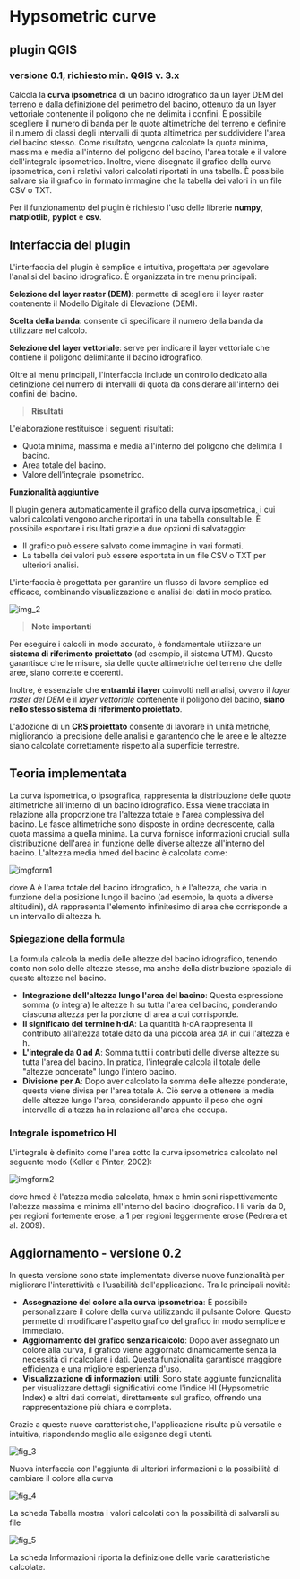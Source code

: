 # Hypsometric curve 
## plugin QGIS
### versione 0.1, richiesto min. QGIS v. 3.x

Calcola la **curva ipsometrica** di un bacino idrografico da un layer DEM del terreno e dalla definizione del perimetro del bacino, ottenuto da un layer vettoriale contenente il poligono che ne delimita i confini. È possibile scegliere il numero di banda per le quote altimetriche del terreno e definire il numero di classi degli intervalli di quota altimetrica per suddividere l'area del bacino stesso. Come risultato, vengono calcolate la quota minima, massima e media all'interno del poligono del bacino, l'area totale e il valore dell'integrale ipsometrico. Inoltre, viene disegnato il grafico della curva ipsometrica, con i relativi valori calcolati riportati in una tabella. È possibile salvare sia il grafico in formato immagine che la tabella dei valori in un file CSV o TXT.

Per il funzionamento del plugin è richiesto l'uso delle librerie **numpy**, **matplotlib**, **pyplot** e **csv**.

## Interfaccia del plugin
L'interfaccia del plugin è semplice e intuitiva, progettata per agevolare l'analisi del bacino idrografico. È organizzata in tre menu principali:

**Selezione del layer raster (DEM)**: permette di scegliere il layer raster contenente il Modello Digitale di Elevazione (DEM).

**Scelta della banda**: consente di specificare il numero della banda da utilizzare nel calcolo.

**Selezione del layer vettoriale**: serve per indicare il layer vettoriale che contiene il poligono delimitante il bacino idrografico.

Oltre ai menu principali, l'interfaccia include un controllo dedicato alla definizione del numero di intervalli di quota da considerare all'interno dei confini del bacino.

> **Risultati**

L'elaborazione restituisce i seguenti risultati:

- Quota minima, massima e media all'interno del poligono che delimita il bacino.
- Area totale del bacino.
- Valore dell'integrale ipsometrico.

**Funzionalità aggiuntive**

Il plugin genera automaticamente il grafico della curva ipsometrica, i cui valori calcolati vengono anche riportati in una tabella consultabile. È possibile esportare i risultati grazie a due opzioni di salvataggio:

- Il grafico può essere salvato come immagine in vari formati.
- La tabella dei valori può essere esportata in un file CSV o TXT per ulteriori analisi.

L'interfaccia è progettata per garantire un flusso di lavoro semplice ed efficace, combinando visualizzazione e analisi dei dati in modo pratico.

![img_2](https://github.com/user-attachments/assets/d801172e-eb46-4b0f-84f4-83e2f16cffb8)

> **Note importanti**

Per eseguire i calcoli in modo accurato, è fondamentale utilizzare un **sistema di riferimento proiettato** (ad esempio, il sistema UTM). Questo garantisce che le misure, sia delle quote altimetriche del terreno che delle aree, siano corrette e coerenti.

Inoltre, è essenziale che **entrambi i layer** coinvolti nell'analisi, ovvero il *layer raster del DEM* e il *layer vettoriale* contenente il poligono del bacino, **siano nello stesso sistema di riferimento proiettato**.

L'adozione di un **CRS proiettato** consente di lavorare in unità metriche, migliorando la precisione delle analisi e garantendo che le aree e le altezze siano calcolate correttamente rispetto alla superficie terrestre.

## Teoria implementata

La curva ispometrica, o ipsografica, rappresenta la distribuzione delle quote altimetriche all'interno di un bacino idrografico. Essa viene tracciata in relazione alla proporzione tra l'altezza totale e l'area complessiva del bacino. Le fasce altimetriche sono disposte in ordine decrescente, dalla quota massima a quella minima. La curva fornisce informazioni cruciali sulla distribuzione dell'area in funzione delle diverse altezze all'interno del bacino. L'altezza media hmed del bacino è calcolata come:

![imgform1](https://github.com/user-attachments/assets/554f1d6b-34cb-4399-baf2-ea4a799c8884)

dove A è l'area totale del bacino idrografico, h è l'altezza, che varia in funzione della posizione lungo il bacino (ad esempio, la quota a diverse altitudini), dA rappresenta l'elemento infinitesimo di area che corrisponde a un intervallo di altezza 
h. 

### Spiegazione della formula
La formula calcola la media delle altezze del bacino idrografico, tenendo conto non solo delle altezze stesse, ma anche della distribuzione spaziale di queste altezze nel bacino.

- **Integrazione dell'altezza lungo l'area del bacino**: Questa espressione somma (o integra) le altezze h su tutta l'area del bacino, ponderando ciascuna altezza per la porzione di area a cui corrisponde.
- **Il significato del termine h⋅dA**: La quantità h⋅dA rappresenta il contributo all'altezza totale dato da una piccola area dA in cui l'altezza è h.
- **L'integrale da 0 ad A**: Somma tutti i contributi delle diverse altezze su tutta l'area del bacino. In pratica, l'integrale calcola il totale delle "altezze ponderate" lungo l'intero bacino.
- **Divisione per A**: Dopo aver calcolato la somma delle altezze ponderate, questa viene divisa per l'area totale A. Ciò serve a ottenere la media delle altezze lungo l'area, considerando appunto il peso che ogni intervallo di altezza ha in relazione all'area che occupa.

### Integrale ispometrico HI
L'integrale è definito come l'area sotto la curva ipsometrica calcolato nel seguente modo (Keller e Pinter, 2002):

![imgform2](https://github.com/user-attachments/assets/0bcbf5fb-a907-4677-b821-7b50d0dd1b04)

dove hmed è l'atezza media calcolata, hmax e hmin soni rispettivamente l'altezza massima e minima all'interno del bacino idrografico. Hi varia da 0, per regioni fortemente erose, a 1 per regioni leggermente erose (Pedrera et al. 2009).

## Aggiornamento - versione 0.2

In questa versione sono state implementate diverse nuove funzionalità per migliorare l'interattività e l'usabilità dell'applicazione. Tra le principali novità:

- **Assegnazione del colore alla curva ipsometrica**: È possibile personalizzare il colore della curva utilizzando il pulsante Colore. Questo permette di modificare l'aspetto grafico del grafico in modo semplice e immediato.
- **Aggiornamento del grafico senza ricalcolo**: Dopo aver assegnato un colore alla curva, il grafico viene aggiornato dinamicamente senza la necessità di ricalcolare i dati. Questa funzionalità garantisce maggiore efficienza e una migliore esperienza d'uso.
- **Visualizzazione di informazioni utili**: Sono state aggiunte funzionalità per visualizzare dettagli significativi come l'indice HI (Hypsometric Index) e altri dati correlati, direttamente sul grafico, offrendo una rappresentazione più chiara e completa.

Grazie a queste nuove caratteristiche, l'applicazione risulta più versatile e intuitiva, rispondendo meglio alle esigenze degli utenti.

![fig_3](https://github.com/user-attachments/assets/b4ce74eb-aaa0-4aee-9c9e-4fb5af563797)

Nuova interfaccia con l'aggiunta di ulteriori informazioni e la possibilità di cambiare il colore alla curva

![fig_4](https://github.com/user-attachments/assets/1b6d72cc-6de7-4b2b-a459-17460ec23791)

La scheda Tabella mostra i valori calcolati con la possibilità di salvarsli su file

![fig_5](https://github.com/user-attachments/assets/c0d7ebfd-cd2a-48b1-bc3b-4f919945719b)

La scheda Informazioni riporta la definizione delle varie caratteristiche calcolate.

